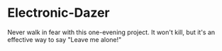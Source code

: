 Electronic-Dazer
================

Never walk in fear with this one-evening project. It won't kill, but it's an effective way to say "Leave me alone!"